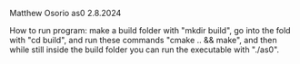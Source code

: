 Matthew Osorio 
as0
2.8.2024 

How to run program:
    make a build folder with "mkdir build", go into the fold with "cd build", and run these commands "cmake .. && make", and then while still inside the build folder you can run the executable with "./as0".